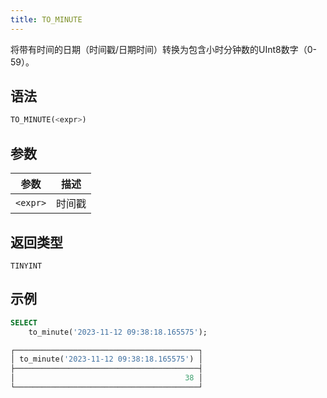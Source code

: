 ```yaml
---
title: TO_MINUTE
---
```


将带有时间的日期（时间戳/日期时间）转换为包含小时分钟数的UInt8数字（0-59）。

## 语法

```sql
TO_MINUTE(<expr>)
```

## 参数

| 参数      | 描述      |
|-----------|-----------|
| `<expr>`  | 时间戳    |

## 返回类型

 `TINYINT`

## 示例

```sql
SELECT
    to_minute('2023-11-12 09:38:18.165575');

┌─────────────────────────────────────────┐
│ to_minute('2023-11-12 09:38:18.165575') │
├─────────────────────────────────────────┤
│                                      38 │
└─────────────────────────────────────────┘
```